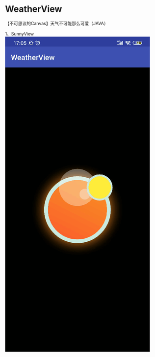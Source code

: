 # WeatherView
【不可思议的Canvas】天气不可能那么可爱（JAVA）

1、SunnyView  
 ![img](https://github.com/WuMingke/WeatherView/blob/master/SunnyView.gif)  
